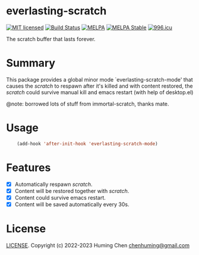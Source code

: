 # everlasting-scratch

[![MIT licensed](https://img.shields.io/badge/license-MIT-blue.svg)](COPYING.md)
[![Build Status](https://github.com/beacoder/everlasting-scratch/workflows/CI/badge.svg)](https://github.com/beacoder/everlasting-scratch/actions)
[![MELPA](https://melpa.org/packages/everlasting-scratch-badge.svg)](https://melpa.org/#/everlasting-scratch)
[![MELPA Stable](https://stable.melpa.org/packages/everlasting-scratch-badge.svg)](https://stable.melpa.org/#/everlasting-scratch)
[![996.icu](https://img.shields.io/badge/link-996.icu-red.svg)](https://996.icu)

The scratch buffer that lasts forever.

# Summary
This package provides a global minor mode `everlasting-scratch-mode'
that causes the *scratch* to respawn after it's killed and with content restored,
the *scratch* could survive manual kill and emacs restart (with help of desktop.el)

@note: borrowed lots of stuff from immortal-scratch, thanks mate.

# Usage


```lisp
    (add-hook 'after-init-hook 'everlasting-scratch-mode)
```

# Features

- [x] Automatically respawn *scratch*.
- [x] Content will be restored together with *scratch*.
- [x] Content could survive emacs restart.
- [x] Content will be saved automatically every 30s.

# License

[LICENSE](LICENSE). Copyright (c) 2022-2023 Huming Chen <chenhuming@gmail.com>

